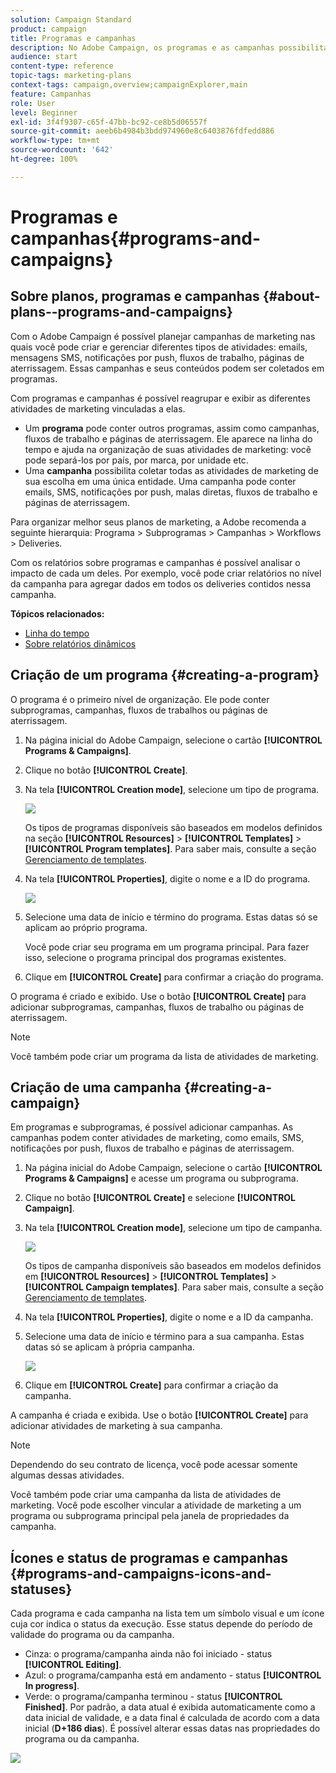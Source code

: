 ```yaml
---
solution: Campaign Standard
product: campaign
title: Programas e campanhas
description: No Adobe Campaign, os programas e as campanhas possibilitam agrupar e orquestrar as diferentes atividades de marketing vinculadas a elas. Com os relatórios sobre programas e campanhas é possível analisar o impacto de cada um deles.
audience: start
content-type: reference
topic-tags: marketing-plans
context-tags: campaign,overview;campaignExplorer,main
feature: Campanhas
role: User
level: Beginner
exl-id: 3f4f9307-c65f-47bb-bc92-ce8b5d06557f
source-git-commit: aeeb6b4984b3bdd974960e8c6403876fdfedd886
workflow-type: tm+mt
source-wordcount: '642'
ht-degree: 100%

---
```


# Programas e campanhas{#programs-and-campaigns}

## Sobre planos, programas e campanhas {#about-plans--programs-and-campaigns}

Com o Adobe Campaign é possível planejar campanhas de marketing nas quais você pode criar e gerenciar diferentes tipos de atividades: emails, mensagens SMS, notificações por push, fluxos de trabalho, páginas de aterrissagem. Essas campanhas e seus conteúdos podem ser coletados em programas.

Com programas e campanhas é possível reagrupar e exibir as diferentes atividades de marketing vinculadas a elas.

* Um **programa** pode conter outros programas, assim como campanhas, fluxos de trabalho e páginas de aterrissagem. Ele aparece na linha do tempo e ajuda na organização de suas atividades de marketing: você pode separá-los por país, por marca, por unidade etc.
* Uma **campanha** possibilita coletar todas as atividades de marketing de sua escolha em uma única entidade. Uma campanha pode conter emails, SMS, notificações por push, malas diretas, fluxos de trabalho e páginas de aterrissagem.

Para organizar melhor seus planos de marketing, a Adobe recomenda a seguinte hierarquia: Programa > Subprogramas > Campanhas > Workflows > Deliveries.

Com os relatórios sobre programas e campanhas é possível analisar o impacto de cada um deles. Por exemplo, você pode criar relatórios no nível da campanha para agregar dados em todos os deliveries contidos nessa campanha.

**Tópicos relacionados:**

* [Linha do tempo](../../start/using/timeline.md)
* [Sobre relatórios dinâmicos](../../reporting/using/about-dynamic-reports.md)

## Criação de um programa {#creating-a-program}

O programa é o primeiro nível de organização. Ele pode conter subprogramas, campanhas, fluxos de trabalhos ou páginas de aterrissagem.

1. Na página inicial do Adobe Campaign, selecione o cartão **[!UICONTROL Programs & Campaigns]**.
1. Clique no botão **[!UICONTROL Create]**.
1. Na tela **[!UICONTROL Creation mode]**, selecione um tipo de programa.

   ![](assets/programs_and_campaigns_2.png)

   Os tipos de programas disponíveis são baseados em modelos definidos na seção **[!UICONTROL Resources]** > **[!UICONTROL Templates]** > **[!UICONTROL Program templates]**. Para saber mais, consulte a seção [Gerenciamento de templates](../../start/using/marketing-activity-templates.md).

1. Na tela **[!UICONTROL Properties]**, digite o nome e a ID do programa.

   ![](assets/programs_and_campaigns_3.png)

1. Selecione uma data de início e término do programa. Estas datas só se aplicam ao próprio programa.

   Você pode criar seu programa em um programa principal. Para fazer isso, selecione o programa principal dos programas existentes.

1. Clique em **[!UICONTROL Create]** para confirmar a criação do programa.

O programa é criado e exibido. Use o botão **[!UICONTROL Create]** para adicionar subprogramas, campanhas, fluxos de trabalho ou páginas de aterrissagem.

>[!NOTE]
>
>Você também pode criar um programa da lista de atividades de marketing.

## Criação de uma campanha {#creating-a-campaign}

Em programas e subprogramas, é possível adicionar campanhas. As campanhas podem conter atividades de marketing, como emails, SMS, notificações por push, fluxos de trabalho e páginas de aterrissagem.

1. Na página inicial do Adobe Campaign, selecione o cartão **[!UICONTROL Programs & Campaigns]** e acesse um programa ou subprograma.
1. Clique no botão **[!UICONTROL Create]** e selecione **[!UICONTROL Campaign]**.
1. Na tela **[!UICONTROL Creation mode]**, selecione um tipo de campanha.

   ![](assets/programs_and_campaigns_7.png)

   Os tipos de campanha disponíveis são baseados em modelos definidos em **[!UICONTROL Resources]** > **[!UICONTROL Templates]** > **[!UICONTROL Campaign templates]**. Para saber mais, consulte a seção [Gerenciamento de templates](../../start/using/marketing-activity-templates.md).

1. Na tela **[!UICONTROL Properties]**, digite o nome e a ID da campanha.
1. Selecione uma data de início e término para a sua campanha. Estas datas só se aplicam à própria campanha.

   ![](assets/programs_and_campaigns_8.png)

1. Clique em **[!UICONTROL Create]** para confirmar a criação da campanha.

A campanha é criada e exibida. Use o botão **[!UICONTROL Create]** para adicionar atividades de marketing à sua campanha.

>[!NOTE]
>
>Dependendo do seu contrato de licença, você pode acessar somente algumas dessas atividades.

Você também pode criar uma campanha da lista de atividades de marketing. Você pode escolher vincular a atividade de marketing a um programa ou subprograma principal pela janela de propriedades da campanha.

## Ícones e status de programas e campanhas {#programs-and-campaigns-icons-and-statuses}

Cada programa e cada campanha na lista tem um símbolo visual e um ícone cuja cor indica o status da execução. Esse status depende do período de validade do programa ou da campanha.

* Cinza: o programa/campanha ainda não foi iniciado - status **[!UICONTROL Editing]**.
* Azul: o programa/campanha está em andamento - status **[!UICONTROL In progress]**.
* Verde: o programa/campanha terminou - status **[!UICONTROL Finished]**. Por padrão, a data atual é exibida automaticamente como a data inicial de validade, e a data final é calculada de acordo com a data inicial (**D+186 dias**). É possível alterar essas datas nas propriedades do programa ou da campanha.

![](assets/programs_and_campaigns.png)

